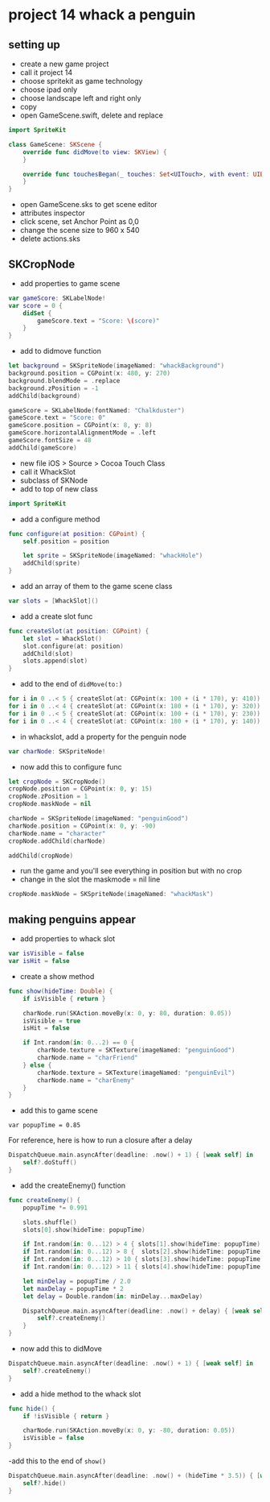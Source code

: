 # project 14 whack a penguin
## setting up
- create a new game project
- call it project 14
- choose spritekit as game technology
- choose ipad only
- choose landscape left and right only
- copy 
- open GameScene.swift, delete and replace 
```swift
import SpriteKit

class GameScene: SKScene {
    override func didMove(to view: SKView) {
    }

    override func touchesBegan(_ touches: Set<UITouch>, with event: UIEvent?) {
    }
}
```
- open GameScene.sks to get scene editor
- attributes inspector
- click scene, set Anchor Point as 0,0
- change the scene size to 960 x 540
- delete actions.sks
## SKCropNode
- add properties to game scene
```swift
var gameScore: SKLabelNode!
var score = 0 {
    didSet {
        gameScore.text = "Score: \(score)"
    }
}
```
- add to didmove function
```swift
let background = SKSpriteNode(imageNamed: "whackBackground")
background.position = CGPoint(x: 480, y: 270)
background.blendMode = .replace
background.zPosition = -1
addChild(background)

gameScore = SKLabelNode(fontNamed: "Chalkduster")
gameScore.text = "Score: 0"
gameScore.position = CGPoint(x: 8, y: 8)
gameScore.horizontalAlignmentMode = .left
gameScore.fontSize = 48
addChild(gameScore)
```
- new file iOS > Source > Cocoa Touch Class
- call it WhackSlot
- subclass of SKNode
- add to top of new class
```swift
import SpriteKit
```
- add a configure method
```swift
func configure(at position: CGPoint) {
    self.position = position

    let sprite = SKSpriteNode(imageNamed: "whackHole")
    addChild(sprite)
}
```
- add an array of them to the game scene class
```swift
var slots = [WhackSlot]()
```
- add a create slot func
```swift
func createSlot(at position: CGPoint) {
    let slot = WhackSlot()
    slot.configure(at: position)
    addChild(slot)
    slots.append(slot)
}
```
- add to the end of `didMove(to:)`
```swift
for i in 0 ..< 5 { createSlot(at: CGPoint(x: 100 + (i * 170), y: 410)) }
for i in 0 ..< 4 { createSlot(at: CGPoint(x: 180 + (i * 170), y: 320)) }
for i in 0 ..< 5 { createSlot(at: CGPoint(x: 100 + (i * 170), y: 230)) }
for i in 0 ..< 4 { createSlot(at: CGPoint(x: 180 + (i * 170), y: 140)) }
```
- in whackslot, add a property for the penguin node
```swift
var charNode: SKSpriteNode!
```
- now add this to configure func
```swift
let cropNode = SKCropNode()
cropNode.position = CGPoint(x: 0, y: 15)
cropNode.zPosition = 1
cropNode.maskNode = nil

charNode = SKSpriteNode(imageNamed: "penguinGood")
charNode.position = CGPoint(x: 0, y: -90)
charNode.name = "character"
cropNode.addChild(charNode)

addChild(cropNode)
```
- run the game and you'll see everything in position but with no crop
- change in the slot the maskmode = nil line
```swift
cropNode.maskNode = SKSpriteNode(imageNamed: "whackMask")
```
## making penguins appear
- add properties to whack slot
```swift
var isVisible = false
var isHit = false
```
- create a show method
```swift
func show(hideTime: Double) {
    if isVisible { return }

    charNode.run(SKAction.moveBy(x: 0, y: 80, duration: 0.05))
    isVisible = true
    isHit = false

    if Int.random(in: 0...2) == 0 {
        charNode.texture = SKTexture(imageNamed: "penguinGood")
        charNode.name = "charFriend"
    } else {
        charNode.texture = SKTexture(imageNamed: "penguinEvil")
        charNode.name = "charEnemy"
    }
}
```
- add this to game scene
```
var popupTime = 0.85
```
For reference, here is how to run a closure after a delay
```swift
DispatchQueue.main.asyncAfter(deadline: .now() + 1) { [weak self] in
    self?.doStuff()
}
```
- add the createEnemy() function
```swift
func createEnemy() {
    popupTime *= 0.991

    slots.shuffle()
    slots[0].show(hideTime: popupTime)

    if Int.random(in: 0...12) > 4 { slots[1].show(hideTime: popupTime) }
    if Int.random(in: 0...12) > 8 {  slots[2].show(hideTime: popupTime) }
    if Int.random(in: 0...12) > 10 { slots[3].show(hideTime: popupTime) }
    if Int.random(in: 0...12) > 11 { slots[4].show(hideTime: popupTime)  }

    let minDelay = popupTime / 2.0
    let maxDelay = popupTime * 2
    let delay = Double.random(in: minDelay...maxDelay)

    DispatchQueue.main.asyncAfter(deadline: .now() + delay) { [weak self] in
        self?.createEnemy()
    }
}
```
- now add this to didMove
```swift
DispatchQueue.main.asyncAfter(deadline: .now() + 1) { [weak self] in
    self?.createEnemy()
}
```
- add a hide method to the whack slot
```swift
func hide() {
    if !isVisible { return }

    charNode.run(SKAction.moveBy(x: 0, y: -80, duration: 0.05))
    isVisible = false
}
```
-add this to the end of `show()`
```swift
DispatchQueue.main.asyncAfter(deadline: .now() + (hideTime * 3.5)) { [weak self] in
    self?.hide()
}
```
